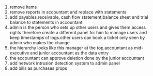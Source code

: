 1. remove items
2. remove reports in accountant and replace with statements
3. add payables,receivable, cash flow statement,balance sheet and trial balance to statements in accountant
4. admin is the person who sets up other users and gives them access rights therefore create a different panel for him to manage users and keep timestamps of logs.other users can book a ticket only seen by admin who makes the change
5. the hierarchy looks like this manager at the top,accountant as mid-executive and junior accountant as the data entry
6. the accountant can approve deletion done by the junior accountant
7. add network intrusion detection system to admin panel
8. add bills as purchases props


